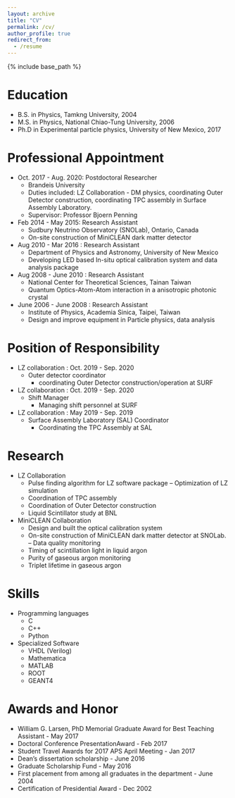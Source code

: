 ```yaml
---
layout: archive
title: "CV"
permalink: /cv/
author_profile: true
redirect_from:
  - /resume
---
```


{% include base_path %}

Education
======
* B.S. in Physics, Tamkng University, 2004
* M.S. in Physics, National Chiao-Tung University, 2006
* Ph.D in Experimental particle physics, University of New Mexico, 2017

Professional Appointment
======
* Oct. 2017 - Aug. 2020: Postdoctoral Researcher 
  * Brandeis University
  * Duties included: LZ Collaboration - DM physics, coordinating Outer Detector construction, coordinating TPC assembly in Surface Assembly Laboratory.
  * Supervisor: Professor Bjoern Penning
* Feb 2014 - May 2015: Research Assistant
  * Sudbury Neutrino Observatory (SNOLab), Ontario, Canada
  * On-site construction of MiniCLEAN dark matter detector
* Aug 2010 - Mar 2016 : Research Assistant
  * Department of Physics and Astronomy, University of New Mexico
  * Developing LED based In-situ optical calibration system and data analysis package
* Aug 2008 - June 2010 : Research Assistant
  * National Center for Theoretical Sciences, Tainan Taiwan
  * Quantum Optics-Atom-Atom interaction in a anisotropic photonic crystal
* June 2006 - June 2008 : Research Assistant
  * Institute of Physics, Academia Sinica, Taipei, Taiwan
  * Design and improve equipment in Particle physics, data analysis

Position of Responsibility
======
  * LZ collaboration : Oct. 2019 - Sep. 2020
    * Outer detector coordinator
      * coordinating Outer Detector construction/operation at SURF
  * LZ collaboration : Oct. 2019 - Sep. 2020  
    * Shift Manager
      * Managing shift personnel at SURF
  * LZ collaboration : May 2019 - Sep. 2019
    * Surface Assembly Laboratory (SAL) Coordinator
      * Coordinating the TPC Assembly at SAL

Research
======
  * LZ Collaboration
    * Pulse finding algorithm for LZ software package – Optimization of LZ simulation
    * Coordination of TPC assembly
    * Coordination of Outer Detector construction
    * Liquid Scintillator study at BNL 
  * MiniCLEAN Collaboration
    * Design and built the optical calibration system
    * On-site construction of MiniCLEAN dark matter detector at SNOLab. – Data quality monitoring
    * Timing of scintillation light in liquid argon
    * Purity of gaseous argon monitoring
    * Triplet lifetime in gaseous argon
    
Skills
======
* Programming languages
  * C
  * C++
  * Python
* Specialized Software
  * VHDL (Verilog)
  * Mathematica
  * MATLAB
  * ROOT
  * GEANT4

Awards and Honor
======
* William G. Larsen, PhD Memorial Graduate Award for Best Teaching Assistant - May 2017
* Doctoral Conference PresentationAward - Feb 2017
* Student Travel Awards for 2017 APS April Meeting - Jan 2017
* Dean’s dissertation scholarship - June 2016
* Graduate Scholarship Fund - May 2016
* First placement from among all graduates in the department - June 2004
* Certification of Presidential Award - Dec 2002
